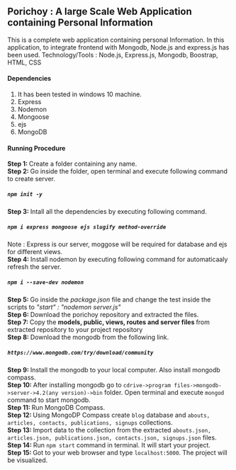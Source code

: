 ## Porichoy : A large Scale Web Application containing Personal Information
This is a complete web application containing personal Information. In this application, to integrate frontend with Mongodb, Node.js and express.js has been used.
Technology/Tools : Node.js, Express.js, Mongodb, Boostrap, HTML, CSS

#### Dependencies
1. It has been tested in windows 10 machine. 
2. Express
3. Nodemon
4. Mongoose
5. ejs
6. MongoDB

#### Running Procedure
<b>Step 1: </b> Create a folder containing any name. <br>
<b>Step 2: </b> Go inside the folder, open terminal and execute following command to create server. <h5> `npm init -y` </h5> 
<b>Step 3: </b> Intall all the dependencies by executing following command. <h5> `npm i express mongoose ejs slugify method-override` </h5>
Note  : Express is our server, moggose will be required for database and ejs for different views. <br>
<b>Step 4: </b> Install nodemon by executing following command for automaticaaly refresh the server. <h5> `npm i --save-dev nodemon` </h5>
<b>Step 5: </b> Go inside the <em>package.json </em> file and change the test inside the scripts to <em> "start" : "nodemon server.js" </em> <br>
<b>Step 6: </b> Download the porichoy repository and extracted the files. <br>
<b>Step 7: </b> Copy the <b> models, public, views, routes and server files </b> from extracted repository to your project repository <br>
<b>Step 8: </b> Download the mongodb from the following link. <h5>`https://www.mongodb.com/try/download/community` </h5>
<b>Step 9: </b> Install the mongodb to your local computer. Also install mongodb compass. <br>
<b>Step 10: </b> After installing mongodb go to `cdrive->program files->mongodb->server->4.2(any version)->bin` folder. Open terminal and execute `mongod` command to start mongodb. <br>
<b>Step 11: </b> Run MongoDB Compass.<br>
<b>Step 12: </b> Using MongoDP Compass create `blog` database and `abouts, articles, contacts, publications, signups` collections. <br>
<b>Step 13: </b> Import data to the collection from the extracted `abouts.json, articles.json, publications.json, contacts.json, signups.json` files. <br>
<b>Step 14: </b> Run `npm start` command in terminal. It will start your project. <br>
<b>Step 15: </b> Got to your web browser and type `localhost:5000`. The project will be visualized.<br>





